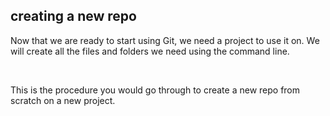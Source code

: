 ##  creating a new repo

Now that we are ready to start using Git, we need a project to use it on. We will create all the files and folders we need using the command line.
<!-- .element: class="align-left" -->


<br>

This is the procedure you would go through to create a new repo from scratch on a new project. <!-- .element: class="fragment align-left" data-fragment-index="1" -->


